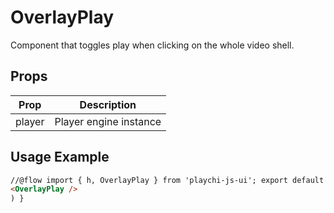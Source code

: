 # OverlayPlay

Component that toggles play when clicking on the whole video shell.

## Props

| Prop   | Description            |
| ------ | ---------------------- |
| player | Player engine instance |

## Usage Example

```html
//@flow import { h, OverlayPlay } from 'playchi-js-ui'; export default function customUIPreset(props: any) { return (
<OverlayPlay />
) }
```
